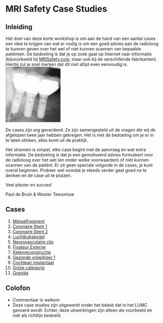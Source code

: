 # MRI Safety Case Studies

## Inleiding

Het doel van deze korte workshop is om aan de hand van een aantal cases een
idee te krijgen van wat er nodig is om een goed advies aan de radioloog
te kunnen geven over het wel of niet kunnen scannen van bepaalde patiënten. 
De bedoeling is dat je op zoek gaat op Internet naar informatie (bijvoorbeeld
bij [MRISafety.com](http://mrisafety.com), maar ook bij de verschillende
fabrikanten). Hierbij zul je snel merken dat dit niet altijd even eenvoudig
is. 
![](Blij_bekkie.png)

De cases zijn erg gevariëerd. Ze zijn samengesteld uit de vragen die wij de
afgelopen twee jaar hebben gekregen. Het is niet de bedoeling om je er in te
laten stinken, alles komt uit de praktijk. 

Het stramien is simpel, elke case begint met de aanvraag en wat extra
informatie. De bedoeling is dat je een gemotiveerd advies formuleert voor de
radioloog over het wel (en onder welke voorwaarden) of niet kunnen scannen van
de patiënt.
Er zit geen speciale volgorde in de cases, je kunt overal beginnen. Probeer
wel voordat je steeds verder gaat goed na te denken en de case uit te pluizen.

Veel plezier en succes! 

Paul de Bruin & Wouter Teeuwisse

## Cases

1. [Metaalfragment](Fragment/case.md)
1. [Coronaire Stent 1](Stent1/case.md)
1. [Coronaire Stent 2](Stent2/case.md)
1. [Luchtbukskogel](Kogel/case.md)
1. [Neurovasculaire clip](Clip/case.md)
1. [Fixateur Externe](FixateurExterne/case.md)
1. [Ketenreconstructie](Ketenreconstructie/case.md)
1. [Gezonde vrijwilliger 1](Volunteer1/case.md)
1. [Cochleair implantaat](CochleairImplantaat/case.md)
1. [Grijze categorie](Grijs/case.md)
1. [Gravida](Gravida/case.md)


## Colofon

* Commentaar is welkom
* Deze case studies zijn uitgewerkt onder het beleid dat in het LUMC gevoerd
  wordt. Echter, deze uitwerkingen zijn alleen als voorbeeld en niet als richtlijn
  bedoeld.  
